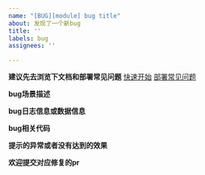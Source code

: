 ```yaml
---
name: "[BUG][module] bug title"
about: 发现了一个新bug
title: ''
labels: bug
assignees: ''

---
```


**建议先去浏览下文档和部署常见问题**
[快速开始](https://dtstack.github.io/Taier/)
[部署常见问题](https://github.com/DTStack/Taier/issues/260)

**bug场景描述**

**bug日志信息或数据信息**

**bug相关代码**

**提示的异常或者没有达到的效果**

**欢迎提交对应修复的pr**
